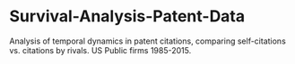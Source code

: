 # Survival-Analysis-Patent-Data
Analysis of temporal dynamics in patent citations, comparing self-citations vs. citations by rivals. US Public firms 1985-2015.
